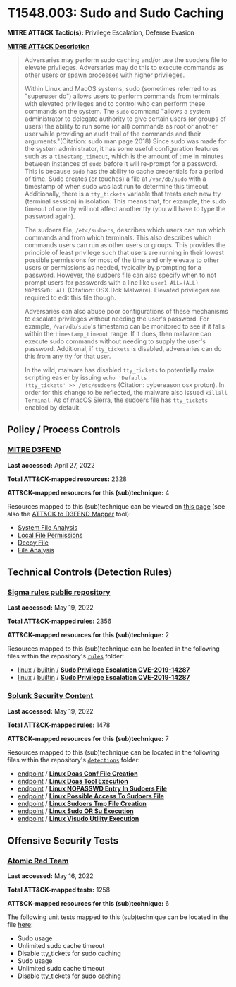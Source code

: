 # T1548.003: Sudo and Sudo Caching
**MITRE ATT&CK Tactic(s):** Privilege Escalation, Defense Evasion

**[MITRE ATT&CK Description](https://attack.mitre.org/techniques/T1548/003)**
<blockquote>Adversaries may perform sudo caching and/or use the suoders file to elevate privileges. Adversaries may do this to execute commands as other users or spawn processes with higher privileges.

Within Linux and MacOS systems, sudo (sometimes referred to as "superuser do") allows users to perform commands from terminals with elevated privileges and to control who can perform these commands on the system. The <code>sudo</code> command "allows a system administrator to delegate authority to give certain users (or groups of users) the ability to run some (or all) commands as root or another user while providing an audit trail of the commands and their arguments."(Citation: sudo man page 2018) Since sudo was made for the system administrator, it has some useful configuration features such as a <code>timestamp_timeout</code>, which is the amount of time in minutes between instances of <code>sudo</code> before it will re-prompt for a password. This is because <code>sudo</code> has the ability to cache credentials for a period of time. Sudo creates (or touches) a file at <code>/var/db/sudo</code> with a timestamp of when sudo was last run to determine this timeout. Additionally, there is a <code>tty_tickets</code> variable that treats each new tty (terminal session) in isolation. This means that, for example, the sudo timeout of one tty will not affect another tty (you will have to type the password again).

The sudoers file, <code>/etc/sudoers</code>, describes which users can run which commands and from which terminals. This also describes which commands users can run as other users or groups. This provides the principle of least privilege such that users are running in their lowest possible permissions for most of the time and only elevate to other users or permissions as needed, typically by prompting for a password. However, the sudoers file can also specify when to not prompt users for passwords with a line like <code>user1 ALL=(ALL) NOPASSWD: ALL</code> (Citation: OSX.Dok Malware). Elevated privileges are required to edit this file though.

Adversaries can also abuse poor configurations of these mechanisms to escalate privileges without needing the user's password. For example, <code>/var/db/sudo</code>'s timestamp can be monitored to see if it falls within the <code>timestamp_timeout</code> range. If it does, then malware can execute sudo commands without needing to supply the user's password. Additional, if <code>tty_tickets</code> is disabled, adversaries can do this from any tty for that user.

In the wild, malware has disabled <code>tty_tickets</code> to potentially make scripting easier by issuing <code>echo \'Defaults !tty_tickets\' >> /etc/sudoers</code> (Citation: cybereason osx proton). In order for this change to be reflected, the malware also issued <code>killall Terminal</code>. As of macOS Sierra, the sudoers file has <code>tty_tickets</code> enabled by default.</blockquote>

## Policy / Process Controls
### [MITRE D3FEND](https://d3fend.mitre.org/)
**Last accessed:** April 27, 2022

**Total ATT&CK-mapped resources:** 2328

**ATT&CK-mapped resources for this (sub)technique:** 4

Resources mapped to this (sub)technique can be viewed on [this page](https://d3fend.mitre.org/) (see also the [ATT&CK to D3FEND Mapper](https://d3fend.mitre.org/tools/attack-mapper) tool):

* [System File Analysis](https://d3fend.mitre.org/techniques/d3f:SystemFileAnalysis)
* [Local File Permissions](https://d3fend.mitre.org/techniques/d3f:LocalFilePermissions)
* [Decoy File](https://d3fend.mitre.org/techniques/d3f:DecoyFile)
* [File Analysis](https://d3fend.mitre.org/techniques/d3f:FileAnalysis)

## Technical Controls (Detection Rules)
### [Sigma rules public repository](https://github.com/SigmaHQ/sigma)
**Last accessed:** May 19, 2022

**Total ATT&CK-mapped rules:** 2356

**ATT&CK-mapped resources for this (sub)technique:** 2

Resources mapped to this (sub)technique can be located in the following files within the repository's <code>[rules](https://github.com/SigmaHQ/sigma/tree/master/rules)</code> folder:

* [linux](https://github.com/SigmaHQ/sigma/tree/master/rules/linux/) / [builtin](https://github.com/SigmaHQ/sigma/tree/master/rules/linux/builtin/) / **[Sudo Privilege Escalation CVE-2019-14287](https://github.com/SigmaHQ/sigma/blob/master/rules/linux/builtin/lnx_sudo_cve_2019_14287.yml)**
* [linux](https://github.com/SigmaHQ/sigma/tree/master/rules/linux/) / [builtin](https://github.com/SigmaHQ/sigma/tree/master/rules/linux/builtin/) / **[Sudo Privilege Escalation CVE-2019-14287](https://github.com/SigmaHQ/sigma/blob/master/rules/linux/builtin/lnx_sudo_cve_2019_14287_user.yml)**

### [Splunk Security Content](https://github.com/splunk/security_content)
**Last accessed:** May 19, 2022

**Total ATT&CK-mapped rules:** 1478

**ATT&CK-mapped resources for this (sub)technique:** 7

Resources mapped to this (sub)technique can be located in the following files within the repository's <code>[detections](https://github.com/splunk/security_content/tree/develop/detections)</code> folder:

* [endpoint](https://github.com/splunk/security_content/tree/develop/detections/endpoint/) / **[Linux Doas Conf File Creation](https://github.com/splunk/security_content/blob/develop/detections/endpoint/linux_doas_conf_file_creation.yml)**
* [endpoint](https://github.com/splunk/security_content/tree/develop/detections/endpoint/) / **[Linux Doas Tool Execution](https://github.com/splunk/security_content/blob/develop/detections/endpoint/linux_doas_tool_execution.yml)**
* [endpoint](https://github.com/splunk/security_content/tree/develop/detections/endpoint/) / **[Linux NOPASSWD Entry In Sudoers File](https://github.com/splunk/security_content/blob/develop/detections/endpoint/linux_nopasswd_entry_in_sudoers_file.yml)**
* [endpoint](https://github.com/splunk/security_content/tree/develop/detections/endpoint/) / **[Linux Possible Access To Sudoers File](https://github.com/splunk/security_content/blob/develop/detections/endpoint/linux_possible_access_to_sudoers_file.yml)**
* [endpoint](https://github.com/splunk/security_content/tree/develop/detections/endpoint/) / **[Linux Sudoers Tmp File Creation](https://github.com/splunk/security_content/blob/develop/detections/endpoint/linux_sudoers_tmp_file_creation.yml)**
* [endpoint](https://github.com/splunk/security_content/tree/develop/detections/endpoint/) / **[Linux Sudo OR Su Execution](https://github.com/splunk/security_content/blob/develop/detections/endpoint/linux_sudo_or_su_execution.yml)**
* [endpoint](https://github.com/splunk/security_content/tree/develop/detections/endpoint/) / **[Linux Visudo Utility Execution](https://github.com/splunk/security_content/blob/develop/detections/endpoint/linux_visudo_utility_execution.yml)**


## Offensive Security Tests
### [Atomic Red Team](https://github.com/redcanaryco/atomic-red-team)
**Last accessed:** May 16, 2022

**Total ATT&CK-mapped tests:** 1258

**ATT&CK-mapped resources for this (sub)technique:** 6

The following unit tests mapped to this (sub)technique can be located in the file [here](https://github.com/redcanaryco/atomic-red-team/tree/master/atomics/T1548.003/T1548.003.yaml):

* Sudo usage
* Unlimited sudo cache timeout
* Disable tty_tickets for sudo caching
* Sudo usage
* Unlimited sudo cache timeout
* Disable tty_tickets for sudo caching


